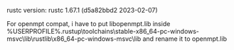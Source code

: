 rustc version: rustc 1.67.1 (d5a82bbd2 2023-02-07)

For openmpt compat, i have to put libopenmpt.lib inside %USERPROFILE%\.rustup\toolchains\stable-x86_64-pc-windows-msvc\lib\rustlib\x86_64-pc-windows-msvc\lib
and rename it to openmpt.lib